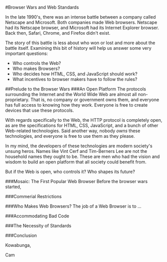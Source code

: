 #Browser Wars and Web Standards

In the late 1990's, there was an intense battle between a company called Netscape and Microsoft. Both companies made Web browsers. Netscape had its Netscape browser, and Microsoft had its Internet Explorer browser. Back then, Safari, Chrome, and Firefox didn't exist.

The story of this battle is less about who won or lost and more about the battle itself. Examining this bit of history will help us answer some very important questions:

* Who controls the Web?
* Who makes Browsers?
* Who decides how HTML, CSS, and JavaScript should work?
* What incentives to browser makers have to follow the rules?

##Prelude to the Browser Wars
###An Open Platform
The protocols surrounding the Internet and the World Wide Web are almost all non-proprietary. That is, no company or government owns them, and everyone has full access to knowing how they work. Everyone is free to create devices that use these protocols.

With regards specifically to the Web, the HTTP protocol is completely open, as are the specifications for HTML, CSS, JavaScript, and a bunch of other Web-related technologies. Said another way, nobody *owns* these technologies, and everyone is free to use them as they please. 

In my mind, the developers of these technologies are modern society's unsung heros. Names like Vint Cerf and Tim-Berners Lee are not the household names they ought to be. These are men who had the vision and wisdom to build an open platform that all society could benefit from.

But if the Web is open, who controls it? Who shapes its future?

###Mosaic: The First Popular Web Browser
Before the browser wars started, 

###Commerial Restrictions


###Who Makes Web Browsers?
The job of a Web Browser is to ...

###Accommodating Bad Code


###The Necessity of Standards


###Conclusion

Kowabunga,

Cam
